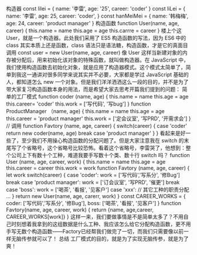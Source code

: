 构造器
const lilei = {
  name: '李雷',
  age: '25',
  career: 'coder'
}
const liLei = {
    name: '李雷',
    age: 25,
    career: 'coder',
}
const hanMeiMei = {
    name: '韩梅梅',
    age: 24,
    career: 'product manager'
}
构造函数
function User(name, age, career) {
    this.name = name
  this.age = age
  this.carrre = career
}
楼上个这 User，就是一个构造器。此处我们采用了 ES5 构造函数的写法，因为 ES6 中的 class 其实本质上还是函数，class 语法只是语法糖，构造函数，才是它的真面目
调用
const user = new User(name, age, career)
像 User 这样当新建对象的内存被分配后，用来初始化该对象的特殊函数，就叫做构造器。在 JavaScript 中，我们使用构造函数去初始化对象，就是应用了构造器模式。这个模式太简单了，简单到我这一通讲对很多同学来说其实并不必要，大家都是学过 JavaScript 基础的人，都知道怎么 new 一个对象。但是我们洋洋洒洒这么一段的目的，并不是为了带大家复习构造函数本身的用法，而是希望大家去思考开篇我们提到的问题：
简单的工厂模式
function coder (name, age) {
  this.name = name
  this.age = age
  this.career=  'coder'
  this.work = ['写代码', '写bug']
}
function ProductManager （name, age) {
  this.name = name
  this.age = age
  this.career = 'product manager'
  this.work = ['定会议室', '写PRD', '开需求会']
}
// 调用
function Favtory (name, age, career) {
    switch(career) {
      case 'coder'
            return new coder(name, age)
          break
      case 'product manager'
  }
}
看起来是好一些了，至少我们不用操心构造函数的分配问题了。但是大家注意我在 switch 的末尾写了个省略号，这个省略号比较恐怖。看着这个省略号，李雷哭了，他想到：整个公司上下有数十个工种，难道我要手写数十个类、数十行 switch 吗？
function User (name, age, career, work) {
  this.name = name
  this.age = age
  this.career = career
  this.work = work
function Favtory (name, age, career) {
  let work
  switch(career) {
    case 'coder':
      work =  ['写代码','写系分', '修Bug'] 
      break
    case 'product manager':
      work = ['订会议室', '写PRD', '催更']
      break
    case 'boss':
      work = ['喝茶', '看报', '见客户']
    case 'xxx':
      // 其它工种的职责分配
      ...
  }
  return new User(name, age, carerr, work)
}
const CAREER_WORKS = {
  coder: ['写代码','写系分', '修Bug'],
  boss: ['喝茶', '看报', '见客户']
}
function Favtory(name, age, career, work) {
  return {name, age,career, CAREER_WORKS[work]}
}
这样一来，我们要做事情是不是简单太多了？不用自己时刻想着我拿到的这组数据是什么工种、我应该怎么给它分配构造函数，更不用手写无数个构造函数——Factory已经帮我们做完了一切，而我们只需要像以前一样无脑传参就可以了！
总结
工厂模式的目的，就是为了实现无脑传参，就是为了爽！